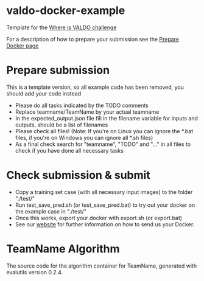 # valdo-docker-example

Template for the [Where is VALDO challenge](https://valdo.grand-challenge.org/)

For a description of how to prepare your submission see the [Prepare Docker page](https://valdo.grand-challenge.org/Docker/)

# Prepare submission

This is a template version, so all example code has been removed, you should add your code instead  
- Please do all tasks indicated by the TODO comments
- Replace teamname/TeamName by your actual teamname
- In the expected_output.json file fill in the filename variable for inputs and outputs, should be a list of filenames
- Please check all files! (Note: If you're on Linux you can ignore the *.bat files, if you're on Windows you can ignore all *.sh files)
- As a final check search for "teamname", "TODO" and "..." in all files to check if you have done all necessary tasks 

# Check submission & submit

- Copy a training set case (with all necessary input images) to the folder "./test/" 
- Run test_save_pred.sh (or test_save_pred.bat) to try out your docker on the example case in "./test/"
- Once this works, export your docker with export.sh (or export.bat)
- See our [website](https://valdo.grand-challenge.org/Submission/) for further information on how to send us your Docker.
 

# TeamName Algorithm

The source code for the algorithm container for
TeamName, generated with
evalutils version 0.2.4.

